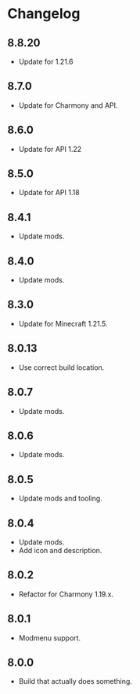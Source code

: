 # Changelog

## 8.8.20

- Update for 1.21.6

## 8.7.0

- Update for Charmony and API.

## 8.6.0

- Update for API 1.22

## 8.5.0

- Update for API 1.18

## 8.4.1

- Update mods.

## 8.4.0

- Update mods.

## 8.3.0

- Update for Minecraft 1.21.5.

## 8.0.13

- Use correct build location.

## 8.0.7

- Update mods.

## 8.0.6

- Update mods.

## 8.0.5

- Update mods and tooling.

## 8.0.4

- Update mods.
- Add icon and description.

## 8.0.2

- Refactor for Charmony 1.19.x.

## 8.0.1

- Modmenu support.

## 8.0.0

- Build that actually does something.